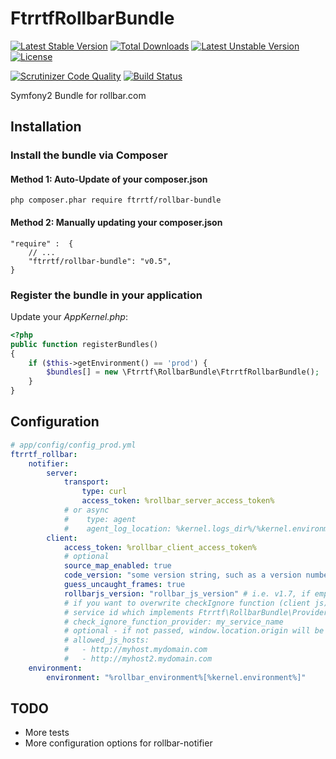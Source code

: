 FtrrtfRollbarBundle
===================

[![Latest Stable Version](https://poser.pugx.org/ftrrtf/rollbar-bundle/v/stable)](https://packagist.org/packages/ftrrtf/rollbar-bundle) [![Total Downloads](https://poser.pugx.org/ftrrtf/rollbar-bundle/downloads)](https://packagist.org/packages/ftrrtf/rollbar-bundle) [![Latest Unstable Version](https://poser.pugx.org/ftrrtf/rollbar-bundle/v/unstable)](https://packagist.org/packages/ftrrtf/rollbar-bundle) [![License](https://poser.pugx.org/ftrrtf/rollbar-bundle/license)](https://packagist.org/packages/ftrrtf/rollbar-bundle)

[![Scrutinizer Code Quality](https://scrutinizer-ci.com/g/ftrrtf/FtrrtfRollbarBundle/badges/quality-score.png?b=master)](https://scrutinizer-ci.com/g/ftrrtf/FtrrtfRollbarBundle/?branch=master)
[![Build Status](https://scrutinizer-ci.com/g/ftrrtf/FtrrtfRollbarBundle/badges/build.png?b=master)](https://scrutinizer-ci.com/g/ftrrtf/FtrrtfRollbarBundle/build-status/master)

Symfony2 Bundle for rollbar.com

## Installation

### Install the bundle via Composer

#### Method 1: Auto-Update of your composer.json

    php composer.phar require ftrrtf/rollbar-bundle

#### Method 2: Manually updating your composer.json

    "require" :  {
        // ...
        "ftrrtf/rollbar-bundle": "v0.5",
    }

### Register the bundle in your application

Update your *AppKernel.php*:

``` php
<?php
public function registerBundles()
{
    if ($this->getEnvironment() == 'prod') {
        $bundles[] = new \Ftrrtf\RollbarBundle\FtrrtfRollbarBundle();
    }
}
```


## Configuration


```yaml
# app/config/config_prod.yml
ftrrtf_rollbar:
    notifier:
        server:
            transport:
                type: curl
                access_token: %rollbar_server_access_token%           
            # or async
            #    type: agent
            #    agent_log_location: %kernel.logs_dir%/%kernel.environment%.rollbar
        client:
            access_token: %rollbar_client_access_token%
            # optional 
            source_map_enabled: true
            code_version: "some version string, such as a version number or git sha"
            guess_uncaught_frames: true
            rollbarjs_version: "rollbar_js_version" # i.e. v1.7, if empty then the newest available version (v1.x) will be used
            # if you want to overwrite checkIgnore function (client js), you have to deliver
            # service id which implements Ftrrtf\RollbarBundle\Provider\CheckIgnoreFunctionProviderInterface
            # check_ignore_function_provider: my_service_name
            # optional - if not passed, window.location.origin will be only allowed host
            # allowed_js_hosts:
            #   - http://myhost.mydomain.com
            #   - http://myhost2.mydomain.com
    environment:
        environment: "%rollbar_environment%[%kernel.environment%]"
```

## TODO

 * More tests
 * More configuration options for rollbar-notifier
